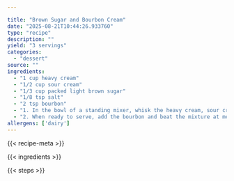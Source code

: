 ```yaml
---

title: "Brown Sugar and Bourbon Cream"
date: "2025-08-21T10:44:26.933760"
type: "recipe"
description: ""
yield: "3 servings"
categories:
  - "dessert"
source: ""
ingredients:
  - "1 cup heavy cream"
  - "1/2 cup sour cream"
  - "1/3 cup packed light brown sugar"
  - "1/8 tsp salt"
  - "2 tsp bourbon"
  - "1. In the bowl of a standing mixer, whisk the heavy cream, sour cream, brown sugar, and salt until combined. Cover with plastic wrap and refrigerate until ready to serve, at least 4 hours or up to 24 hours, stirring once or twice during chilling to ensure that the sugar dissolves."
  - "2. When ready to serve, add the bourbon and beat the mixture at medium speed until small bubbles form around the edge, about 40 seconds; increase the speed to high and continue to beat until fluffy and doubled in volume, about 1 minute longer. Serve immediately."
allergens: ['dairy']
---
```


{{< recipe-meta >}}

{{< ingredients >}}

{{< steps >}}
